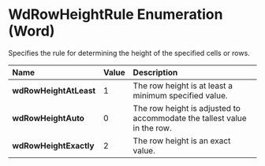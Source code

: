 
# WdRowHeightRule Enumeration (Word)

Specifies the rule for determining the height of the specified cells or rows.



|**Name**|**Value**|**Description**|
|:-----|:-----|:-----|
|**wdRowHeightAtLeast**|1|The row height is at least a minimum specified value.|
|**wdRowHeightAuto**|0|The row height is adjusted to accommodate the tallest value in the row.|
|**wdRowHeightExactly**|2|The row height is an exact value.|
